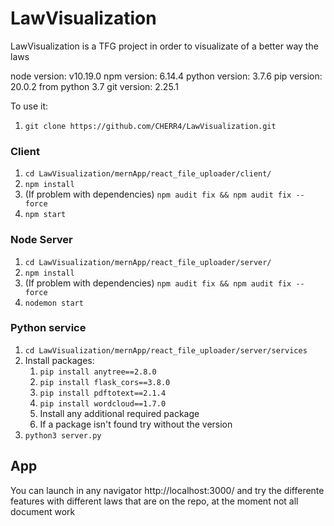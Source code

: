 # LawVisualization

LawVisualization is a TFG project in order to visualizate of a better way the laws

  node version: v10.19.0
  npm version: 6.14.4
  python version: 3.7.6
  pip version: 20.0.2 from python 3.7
  git version: 2.25.1

To use it:
  1. `git clone https://github.com/CHERR4/LawVisualization.git`
  
  ### Client
  1. `cd LawVisualization/mernApp/react_file_uploader/client/`
  2. `npm install`
  3. (If problem with dependencies) `npm audit fix && npm audit fix --force`
  4. `npm start`
  
  ### Node Server
  1. `cd LawVisualization/mernApp/react_file_uploader/server/`
  2. `npm install`
  3. (If problem with dependencies) `npm audit fix && npm audit fix --force`
  4. `nodemon start`
  
  ### Python service
  1. `cd LawVisualization/mernApp/react_file_uploader/server/services`
  2. Install packages:
      1. `pip install anytree==2.8.0`
      2. `pip install flask_cors==3.8.0`
      3. `pip install pdftotext==2.1.4`
      4. `pip install wordcloud==1.7.0`
      5. Install any additional required package
      6. If a package isn't found try without the version
  3. `python3 server.py`
  

  
  ## App
  You can launch in any navigator http://localhost:3000/ and try the differente features with different laws that are on the repo, at the moment not all document work
